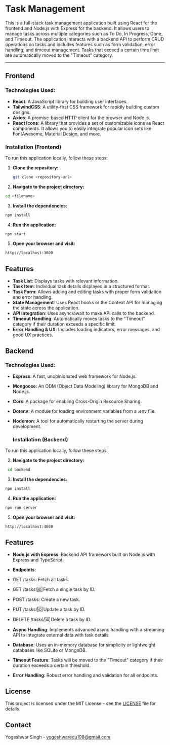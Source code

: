 # Task Management

This is a full-stack task management application built using React for the frontend and Node.js with Express for the backend. It allows users to manage tasks across multiple categories such as To Do, In Progress, Done, and Timeout. The application interacts with a backend API to perform CRUD operations on tasks and includes features such as form validation, error handling, and timeout management. Tasks that exceed a certain time limit are automatically moved to the "Timeout" category.

---

## Frontend

### Technologies Used:
- **React**: A JavaScript library for building user interfaces.
- **TailwindCSS**: A utility-first CSS framework for rapidly building custom designs.
- **Axios**: A promise-based HTTP client for the browser and Node.js.
- **React Icons**: A library that provides a set of customizable icons as React components. It allows you to easily integrate popular icon sets like FontAwesome, Material Design, and more.


### Installation (Frontend)

To run this application locally, follow these steps:

1. **Clone the repository:**
   ```bash
   git clone <repository-url>
   ```

2. **Navigate to the project directory:**
```bash
cd <filename>
```

3. **Install the dependencies:**
```bash
npm install
```
4. **Run the application:**
```bash
npm start
```
5. **Open your browser and visit:**
```bash
http://localhost:3000
```

## Features

- **Task List**: Displays tasks with relevant information.
- **Task Item**: Individual task details displayed in a structured format.
- **Task Form**: Allows adding and editing tasks with proper form validation and error handling.
- **State Management**: Uses React hooks or the Context API for managing the state across the application.
- **API Integration**: Uses async/await to make API calls to the backend.
- **Timeout Handling**: Automatically moves tasks to the "Timeout" category if their duration exceeds a specific limit.
- **Error Handling & UX**: Includes loading indicators, error messages, and good UX practices.

## Backend
### Technologies Used:

- **Express**: A fast, unopinionated web framework for Node.js.
- **Mongoose**: An ODM (Object Data Modeling) library for MongoDB and Node.js.
- **Cors**: A package for enabling Cross-Origin Resource Sharing.
- **Dotenv**: A module for loading environment variables from a .env file.
- **Nodemon**: A tool for automatically restarting the server during development.

   ### Installation (Backend)

To run this application locally, follow these steps:


2. **Navigate to the project directory:**
```bash
 cd backend
```

3. **Install the dependencies:**
```bash
npm install
```
4. **Run the application:**
```bash
npm run server
```
5. **Open your browser and visit:**
```bash
http://localhost:4000
```

## Features
- **Node.js with Express**: Backend API framework built on Node.js with Express and TypeScript.
- **Endpoints**:
- GET /tasks: Fetch all tasks.
- GET /tasks/:id: Fetch a single task by ID.
- POST /tasks: Create a new task.
- PUT /tasks/:id: Update a task by ID.
- DELETE /tasks/:id: Delete a task by ID.

- **Async Handling**: Implements advanced async handling with a streaming API to integrate external data with task details.
- **Database**: Uses an in-memory database for simplicity or lightweight databases like SQLite or MongoDB.
- **Timeout Feature**: Tasks will be moved to the "Timeout" category if their duration exceeds a certain threshold.
- **Error Handling**: Robust error handling and validation for all endpoints.

## License
This project is licensed under the MIT License - see the [LICENSE](LICENSE) file for details.

## Contact
Yogeshwar Singh - yogeshwaredu198@gmail.com
